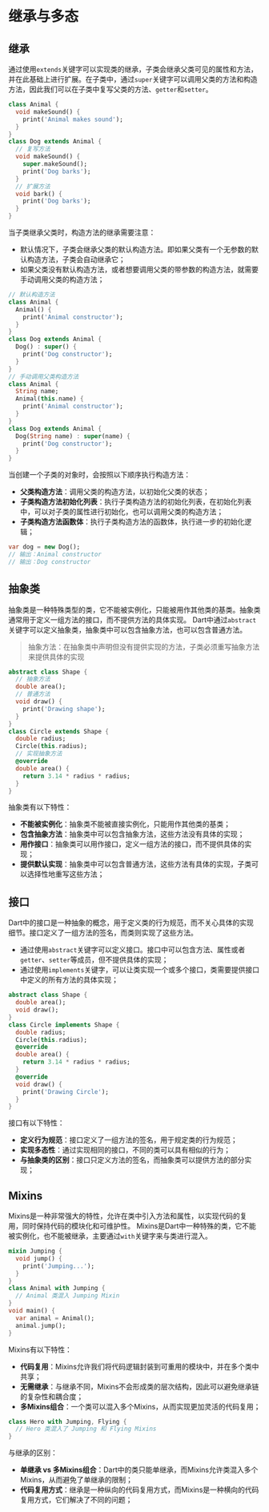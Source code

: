 # 继承与多态

## 继承
通过使用`extends`关键字可以实现类的继承，子类会继承父类可见的属性和方法，并在此基础上进行扩展。在子类中，通过`super`关键字可以调用父类的方法和构造方法，因此我们可以在子类中复写父类的方法、`getter`和`setter`。

```dart
class Animal {
  void makeSound() {
    print('Animal makes sound');
  }
}
class Dog extends Animal {
  // 复写方法
  void makeSound() {
    super.makeSound();
    print('Dog barks');
  }
  // 扩展方法
  void bark() {
    print('Dog barks');
  }
}
```

当子类继承父类时，构造方法的继承需要注意：
* 默认情况下，子类会继承父类的默认构造方法。即如果父类有一个无参数的默认构造方法，子类会自动继承它；
* 如果父类没有默认构造方法，或者想要调用父类的带参数的构造方法，就需要手动调用父类的构造方法；

```dart
// 默认构造方法
class Animal {
  Animal() {
    print('Animal constructor');
  }
}
class Dog extends Animal {
  Dog() : super() {
    print('Dog constructor');
  }
}
// 手动调用父类构造方法
class Animal {
  String name;
  Animal(this.name) {
    print('Animal constructor');
  }
}
class Dog extends Animal {
  Dog(String name) : super(name) {
    print('Dog constructor');
  }
}
```
当创建一个子类的对象时，会按照以下顺序执行构造方法：
* **父类构造方法**：调用父类的构造方法，以初始化父类的状态；
* **子类构造方法初始化列表**：执行子类构造方法的初始化列表，在初始化列表中，可以对子类的属性进行初始化，也可以调用父类的构造方法；
* **子类构造方法函数体**：执行子类构造方法的函数体，执行进一步的初始化逻辑；
```dart
var dog = new Dog();
// 输出：Animal constructor
// 输出：Dog constructor
```

## 抽象类
抽象类是一种特殊类型的类，它不能被实例化，只能被用作其他类的基类。抽象类通常用于定义一组方法的接口，而不提供方法的具体实现。
Dart中通过`abstract`关键字可以定义抽象类，抽象类中可以包含抽象方法，也可以包含普通方法。
> 抽象方法：在抽象类中声明但没有提供实现的方法，子类必须重写抽象方法来提供具体的实现
```dart
abstract class Shape {
  // 抽象方法
  double area();
  // 普通方法
  void draw() {
    print('Drawing shape');
  }
}
class Circle extends Shape {
  double radius;
  Circle(this.radius);
  // 实现抽象方法
  @override
  double area() {
    return 3.14 * radius * radius;
  }
}
```
抽象类有以下特性：
* **不能被实例化**：抽象类不能被直接实例化，只能用作其他类的基类；
* **包含抽象方法**：抽象类中可以包含抽象方法，这些方法没有具体的实现；
* **用作接口**：抽象类可以用作接口，定义一组方法的接口，而不提供具体的实现；
* **提供默认实现**：抽象类中可以包含普通方法，这些方法有具体的实现，子类可以选择性地重写这些方法；

## 接口
Dart中的接口是一种抽象的概念，用于定义类的行为规范，而不关心具体的实现细节。接口定义了一组方法的签名，而类则实现了这些方法。
* 通过使用`abstract`关键字可以定义接口。接口中可以包含方法、属性或者`getter`、`setter`等成员，但不提供具体的实现；
* 通过使用`implements`关键字，可以让类实现一个或多个接口，类需要提供接口中定义的所有方法的具体实现；
```dart
abstract class Shape {
  double area();
  void draw();
}
class Circle implements Shape {
  double radius;
  Circle(this.radius);
  @override
  double area() {
    return 3.14 * radius * radius;
  }
  @override
  void draw() {
    print('Drawing Circle');
  }
}
```
接口有以下特性：
* **定义行为规范**：接口定义了一组方法的签名，用于规定类的行为规范；
* **实现多态性**：通过实现相同的接口，不同的类可以具有相似的行为；
* **与抽象类的区别**：接口只定义方法的签名，而抽象类可以提供方法的部分实现；

## Mixins
Mixins是一种非常强大的特性，允许在类中引入方法和属性，以实现代码的复用，同时保持代码的模块化和可维护性。
Mixins是Dart中一种特殊的类，它不能被实例化，也不能被继承，主要通过`with`关键字来与类进行混入。
```dart
mixin Jumping {
  void jump() {
    print('Jumping...');
  }
}
class Animal with Jumping {
  // Animal 类混入 Jumping Mixin
}
void main() {
  var animal = Animal();
  animal.jump();
}
```
Mixins有以下特性：
* **代码复用**：Mixins允许我们将代码逻辑封装到可重用的模块中，并在多个类中共享；
* **无需继承**：与继承不同，Mixins不会形成类的层次结构，因此可以避免继承链的复杂性和耦合度；
* **多Mixins组合**：一个类可以混入多个Mixins，从而实现更加灵活的代码复用；
```dart
class Hero with Jumping, Flying {
  // Hero 类混入了 Jumping 和 Flying Mixins
}
```
与继承的区别：
* **单继承 vs 多Mixins组合**：Dart中的类只能单继承，而Mixins允许类混入多个Mixins，从而避免了单继承的限制；
* **代码复用方式**：继承是一种纵向的代码复用方式，而Mixins是一种横向的代码复用方式，它们解决了不同的问题；


